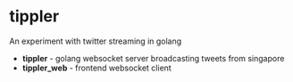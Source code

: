 # tippler

An experiment with twitter streaming in golang

* **tippler** - golang websocket server broadcasting tweets from singapore
* **tippler_web** - frontend websocket client
